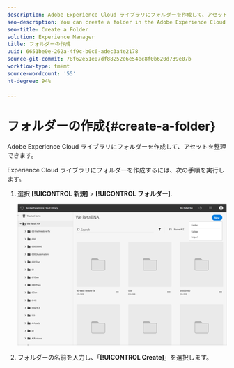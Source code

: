 ```yaml
---
description: Adobe Experience Cloud ライブラリにフォルダーを作成して、アセットを整理できます。
seo-description: You can create a folder in the Adobe Experience Cloud Library to organize assets.
seo-title: Create a Folder
solution: Experience Manager
title: フォルダーの作成
uuid: 6651be0e-262a-4f9c-b0c6-adec3a4e2178
source-git-commit: 78f62e51e07df88252e6e54ec8f0b620d739e07b
workflow-type: tm+mt
source-wordcount: '55'
ht-degree: 94%

---
```



# フォルダーの作成{#create-a-folder}

Adobe Experience Cloud ライブラリにフォルダーを作成して、アセットを整理できます。

Experience Cloud ライブラリにフォルダーを作成するには、次の手順を実行します。

1. 選択 **[!UICONTROL 新規]** > **[!UICONTROL フォルダー]**.

   ![](assets/library_new_folder_upload.png)

1. フォルダーの名前を入力し、「**[!UICONTROL Create]**」を選択します。

